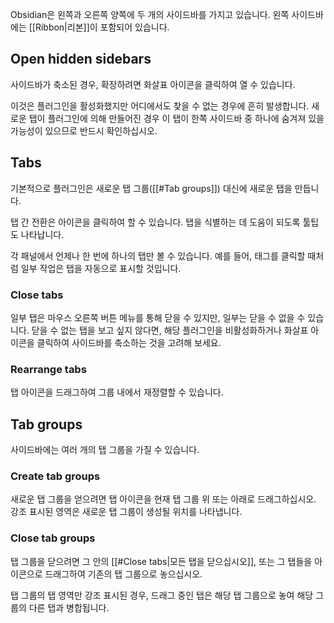 Obsidian은 왼쪽과 오른쪽 양쪽에 두 개의 사이드바를 가지고 있습니다. 왼쪽 사이드바에는 [[Ribbon|리본]]이 포함되어 있습니다.

## Open hidden sidebars

사이드바가 축소된 경우, 확장하려면 화살표 아이콘을 클릭하여 열 수 있습니다.

이것은 플러그인을 활성화했지만 어디에서도 찾을 수 없는 경우에 흔히 발생합니다. 새로운 탭이 플러그인에 의해 만들어진 경우 이 탭이 한쪽 사이드바 중 하나에 숨겨져 있을 가능성이 있으므로 반드시 확인하십시오.

## Tabs

기본적으로 플러그인은 새로운 탭 그룹([[#Tab groups]]) 대신에 새로운 탭을 만듭니다.

탭 간 전환은 아이콘을 클릭하여 할 수 있습니다. 탭을 식별하는 데 도움이 되도록 툴팁도 나타납니다.

각 패널에서 언제나 한 번에 하나의 탭만 볼 수 있습니다. 예를 들어, 태그를 클릭할 때처럼 일부 작업은 탭을 자동으로 표시할 것입니다.

### Close tabs

일부 탭은 마우스 오른쪽 버튼 메뉴를 통해 닫을 수 있지만, 일부는 닫을 수 없을 수 있습니다. 닫을 수 없는 탭을 보고 싶지 않다면, 해당 플러그인을 비활성화하거나 화살표 아이콘을 클릭하여 사이드바를 축소하는 것을 고려해 보세요.

### Rearrange tabs

탭 아이콘을 드래그하여 그룹 내에서 재정렬할 수 있습니다.

## Tab groups

사이드바에는 여러 개의 탭 그룹을 가질 수 있습니다.

### Create tab groups

새로운 탭 그룹을 얻으려면 탭 아이콘을 현재 탭 그룹 위 또는 아래로 드래그하십시오. 강조 표시된 영역은 새로운 탭 그룹이 생성될 위치를 나타냅니다.

### Close tab groups

탭 그룹을 닫으려면 그 안의 [[#Close tabs|모든 탭을 닫으십시오]], 또는 그 탭들을 아이콘으로 드래그하여 기존의 탭 그룹으로 놓으십시오.

탭 그룹의 탭 영역만 강조 표시된 경우, 드래그 중인 탭은 해당 탭 그룹으로 놓여 해당 그룹의 다른 탭과 병합됩니다.
